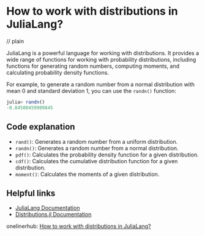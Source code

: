 # How to work with distributions in JuliaLang?
// plain

JuliaLang is a powerful language for working with distributions. It provides a wide range of functions for working with probability distributions, including functions for generating random numbers, computing moments, and calculating probability density functions.

For example, to generate a random number from a normal distribution with mean 0 and standard deviation 1, you can use the `randn()` function:

```julia
julia> randn()
-0.84500459909845
```

## Code explanation


- `rand()`: Generates a random number from a uniform distribution.
- `randn()`: Generates a random number from a normal distribution.
- `pdf()`: Calculates the probability density function for a given distribution.
- `cdf()`: Calculates the cumulative distribution function for a given distribution.
- `moment()`: Calculates the moments of a given distribution.

## Helpful links

- [JuliaLang Documentation](https://docs.julialang.org/en/v1/)
- [Distributions.jl Documentation](https://juliastats.github.io/Distributions.jl/latest/)

onelinerhub: [How to work with distributions in JuliaLang?](https://onelinerhub.com/julialang/how-to-work-with-distributions-in-julialang)